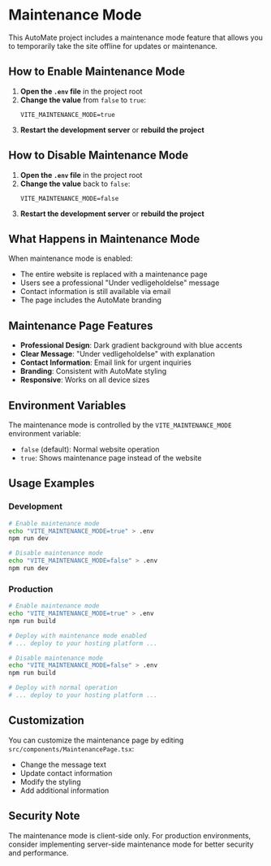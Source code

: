 # Maintenance Mode

This AutoMate project includes a maintenance mode feature that allows you to temporarily take the site offline for updates or maintenance.

## How to Enable Maintenance Mode

1. **Open the `.env` file** in the project root
2. **Change the value** from `false` to `true`:
   ```
   VITE_MAINTENANCE_MODE=true
   ```
3. **Restart the development server** or **rebuild the project**

## How to Disable Maintenance Mode

1. **Open the `.env` file** in the project root
2. **Change the value** back to `false`:
   ```
   VITE_MAINTENANCE_MODE=false
   ```
3. **Restart the development server** or **rebuild the project**

## What Happens in Maintenance Mode

When maintenance mode is enabled:
- The entire website is replaced with a maintenance page
- Users see a professional "Under vedligeholdelse" message
- Contact information is still available via email
- The page includes the Auto<span class="italic">Mate</span> branding

## Maintenance Page Features

- **Professional Design**: Dark gradient background with blue accents
- **Clear Message**: "Under vedligeholdelse" with explanation
- **Contact Information**: Email link for urgent inquiries
- **Branding**: Consistent with Auto<span class="italic">Mate</span> styling
- **Responsive**: Works on all device sizes

## Environment Variables

The maintenance mode is controlled by the `VITE_MAINTENANCE_MODE` environment variable:

- `false` (default): Normal website operation
- `true`: Shows maintenance page instead of the website

## Usage Examples

### Development
```bash
# Enable maintenance mode
echo "VITE_MAINTENANCE_MODE=true" > .env
npm run dev

# Disable maintenance mode
echo "VITE_MAINTENANCE_MODE=false" > .env
npm run dev
```

### Production
```bash
# Enable maintenance mode
echo "VITE_MAINTENANCE_MODE=true" > .env
npm run build

# Deploy with maintenance mode enabled
# ... deploy to your hosting platform ...

# Disable maintenance mode
echo "VITE_MAINTENANCE_MODE=false" > .env
npm run build

# Deploy with normal operation
# ... deploy to your hosting platform ...
```

## Customization

You can customize the maintenance page by editing `src/components/MaintenancePage.tsx`:

- Change the message text
- Update contact information
- Modify the styling
- Add additional information

## Security Note

The maintenance mode is client-side only. For production environments, consider implementing server-side maintenance mode for better security and performance.
